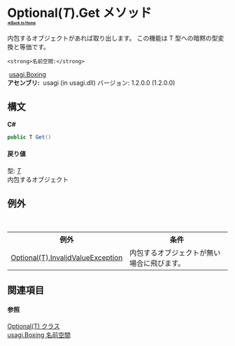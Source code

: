 # Optional(*T*).Get メソッド <div style="font-size:30%"><a href="https://github.com/usagi/usagi.cs/blob/master/docs/Home.md">≪Back to Home</a></div> 

内包するオブジェクトがあれば取り出します。 この機能は T 型への暗黙の型変換と等価です。


    <strong>名前空間:</strong>
&nbsp;<a href="N_usagi_Boxing.md">usagi.Boxing</a><br /><strong>アセンブリ:</strong>
&nbsp;usagi (in usagi.dll) バージョン: 1.2.0.0 (1.2.0.0)

## 構文

**C#**<br />
``` C#
public T Get()
```


#### 戻り値
型: <a href="T_usagi_Boxing_Optional_1.md">*T*</a><br />内包するオブジェクト

## 例外
&nbsp;<table><tr><th>例外</th><th>条件</th></tr><tr><td><a href="T_usagi_Boxing_Optional_1_InvalidValueException.md">Optional(T).InvalidValueException</a></td><td>内包するオブジェクトが無い場合に飛びます。</td></tr></table>

## 関連項目


#### 参照
<a href="T_usagi_Boxing_Optional_1.md">Optional(T) クラス</a><br /><a href="N_usagi_Boxing.md">usagi.Boxing 名前空間</a><br />
